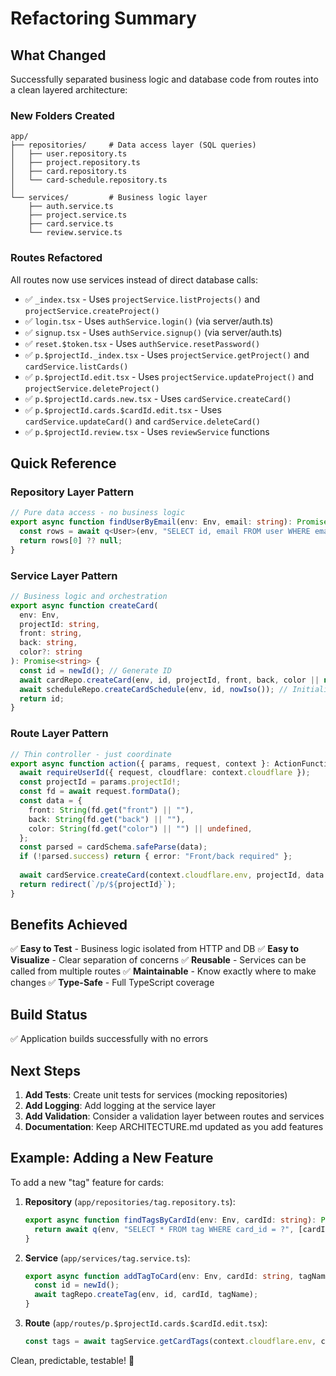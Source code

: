 # Refactoring Summary

## What Changed

Successfully separated business logic and database code from routes into a clean layered architecture:

### New Folders Created

```
app/
├── repositories/     # Data access layer (SQL queries)
│   ├── user.repository.ts
│   ├── project.repository.ts
│   ├── card.repository.ts
│   └── card-schedule.repository.ts
│
└── services/         # Business logic layer
    ├── auth.service.ts
    ├── project.service.ts
    ├── card.service.ts
    └── review.service.ts
```

### Routes Refactored

All routes now use services instead of direct database calls:

- ✅ `_index.tsx` - Uses `projectService.listProjects()` and `projectService.createProject()`
- ✅ `login.tsx` - Uses `authService.login()` (via server/auth.ts)
- ✅ `signup.tsx` - Uses `authService.signup()` (via server/auth.ts)
- ✅ `reset.$token.tsx` - Uses `authService.resetPassword()`
- ✅ `p.$projectId._index.tsx` - Uses `projectService.getProject()` and `cardService.listCards()`
- ✅ `p.$projectId.edit.tsx` - Uses `projectService.updateProject()` and `projectService.deleteProject()`
- ✅ `p.$projectId.cards.new.tsx` - Uses `cardService.createCard()`
- ✅ `p.$projectId.cards.$cardId.edit.tsx` - Uses `cardService.updateCard()` and `cardService.deleteCard()`
- ✅ `p.$projectId.review.tsx` - Uses `reviewService` functions

## Quick Reference

### Repository Layer Pattern

```typescript
// Pure data access - no business logic
export async function findUserByEmail(env: Env, email: string): Promise<User | null> {
  const rows = await q<User>(env, "SELECT id, email FROM user WHERE email = ?", [email]);
  return rows[0] ?? null;
}
```

### Service Layer Pattern

```typescript
// Business logic and orchestration
export async function createCard(
  env: Env,
  projectId: string,
  front: string,
  back: string,
  color?: string
): Promise<string> {
  const id = newId(); // Generate ID
  await cardRepo.createCard(env, id, projectId, front, back, color || null);
  await scheduleRepo.createCardSchedule(env, id, nowIso()); // Initialize schedule
  return id;
}
```

### Route Layer Pattern

```typescript
// Thin controller - just coordinate
export async function action({ params, request, context }: ActionFunctionArgs) {
  await requireUserId({ request, cloudflare: context.cloudflare });
  const projectId = params.projectId!;
  const fd = await request.formData();
  const data = {
    front: String(fd.get("front") || ""),
    back: String(fd.get("back") || ""),
    color: String(fd.get("color") || "") || undefined,
  };
  const parsed = cardSchema.safeParse(data);
  if (!parsed.success) return { error: "Front/back required" };
  
  await cardService.createCard(context.cloudflare.env, projectId, data.front, data.back, data.color);
  return redirect(`/p/${projectId}`);
}
```

## Benefits Achieved

✅ **Easy to Test** - Business logic isolated from HTTP and DB
✅ **Easy to Visualize** - Clear separation of concerns
✅ **Reusable** - Services can be called from multiple routes
✅ **Maintainable** - Know exactly where to make changes
✅ **Type-Safe** - Full TypeScript coverage

## Build Status

✅ Application builds successfully with no errors

## Next Steps

1. **Add Tests**: Create unit tests for services (mocking repositories)
2. **Add Logging**: Add logging at the service layer
3. **Add Validation**: Consider a validation layer between routes and services
4. **Documentation**: Keep ARCHITECTURE.md updated as you add features

## Example: Adding a New Feature

To add a new "tag" feature for cards:

1. **Repository** (`app/repositories/tag.repository.ts`):
   ```typescript
   export async function findTagsByCardId(env: Env, cardId: string): Promise<Tag[]> {
     return await q(env, "SELECT * FROM tag WHERE card_id = ?", [cardId]);
   }
   ```

2. **Service** (`app/services/tag.service.ts`):
   ```typescript
   export async function addTagToCard(env: Env, cardId: string, tagName: string): Promise<void> {
     const id = newId();
     await tagRepo.createTag(env, id, cardId, tagName);
   }
   ```

3. **Route** (`app/routes/p.$projectId.cards.$cardId.edit.tsx`):
   ```typescript
   const tags = await tagService.getCardTags(context.cloudflare.env, cardId);
   ```

Clean, predictable, testable! 🎉

